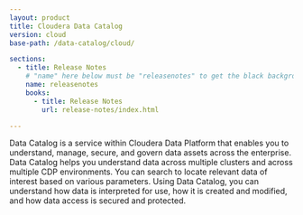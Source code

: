 ```yaml
---
layout: product
title: Cloudera Data Catalog
version: cloud
base-path: /data-catalog/cloud/

sections:
  - title: Release Notes
    # "name" here below must be "releasenotes" to get the black background
    name: releasenotes
    books:
      - title: Release Notes
        url: release-notes/index.html

---
```

Data Catalog is a service within Cloudera Data Platform that enables you
to understand, manage, secure, and govern data assets across the
enterprise. Data Catalog helps you understand data across multiple
clusters and across multiple CDP environments. You can search to locate
relevant data of interest based on various parameters. Using Data
Catalog, you can understand how data is interpreted for use, how it is
created and modified, and how data access is secured and protected.
